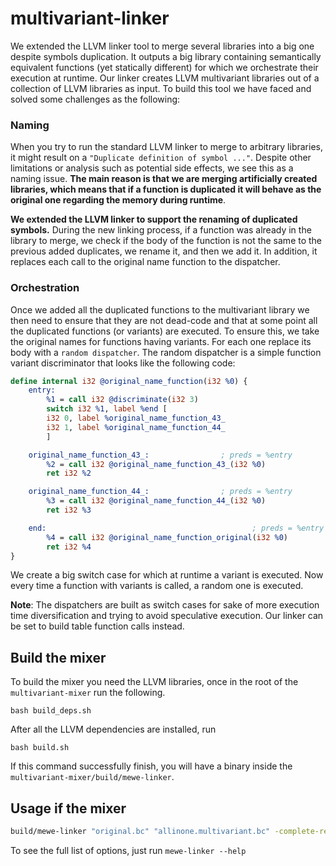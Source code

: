
# multivariant-linker

We extended the LLVM linker tool to merge several libraries into a big one despite symbols duplication. It outputs a big library containing semantically equivalent functions (yet statically different) for which we orchestrate their execution at runtime. Our linker creates LLVM multivariant libraries out of a collection of LLVM libraries as input. To build this tool we have faced and solved some challenges as the following:


### Naming

When you try to run the standard LLVM linker to merge to arbitrary libraries, it might result on a `"Duplicate definition of symbol ..."`. Despite other limitations or analysis such as potential side effects, we see this as a naming issue. **The main reason is that we are merging artificially created libraries, which means that if a function is duplicated it will behave as the original one regarding the memory during runtime**. 

**We extended the LLVM linker to support the renaming of duplicated symbols.** During the new linking process, if a function was already in the library to merge, we check if the body of the function is not the same to the previous added duplicates, we rename it, and then we add it. In addition, it replaces each call to the original name function to the dispatcher.

### Orchestration

Once we added all the duplicated functions to the multivariant library we then need to ensure that they are not dead-code and that at some point all the duplicated functions (or variants) are executed. To ensure this, we take the original names for functions having variants. For each one replace its body with a `random dispatcher`. The random dispatcher is a simple function variant discriminator that looks like the following code:

```llvm
define internal i32 @original_name_function(i32 %0) {
    entry:
        %1 = call i32 @discriminate(i32 3)
        switch i32 %1, label %end [
        i32 0, label %original_name_function_43_
        i32 1, label %original_name_function_44_
        ]

    original_name_function_43_:                ; preds = %entry
        %2 = call i32 @original_name_function_43_(i32 %0)
        ret i32 %2

    original_name_function_44_:                ; preds = %entry
        %3 = call i32 @original_name_function_44_(i32 %0)
        ret i32 %3

    end:                                              ; preds = %entry
        %4 = call i32 @original_name_function_original(i32 %0)
        ret i32 %4
}
```

We create a big switch case for which at runtime a variant is executed. Now every time a function with variants is called, a random one is executed.

**Note**: The dispatchers are built as switch cases for sake of more execution time diversification and trying to avoid speculative execution. Our linker can be set to build table function calls instead.

## Build the mixer

To build the mixer you need the LLVM libraries, once in the root of the `multivariant-mixer` run the following.

`bash build_deps.sh`

After all the LLVM dependencies are installed, run

`bash build.sh`

If this command successfully finish, you will have a binary inside the `multivariant-mixer/build/mewe-linker`.

## Usage if the mixer

```bash
build/mewe-linker "original.bc" "allinone.multivariant.bc" -complete-replace=false -merge-function-switch-cases --replace-all-calls-by-the-discriminator -mewe-merge-debug-level=1 -mewe-merge-skip-on-error  -mewe-merge-bitcodes="llvm1.bc,llvm2.bc,llvm3.bc"

```

To see the full list of options, just run `mewe-linker --help`